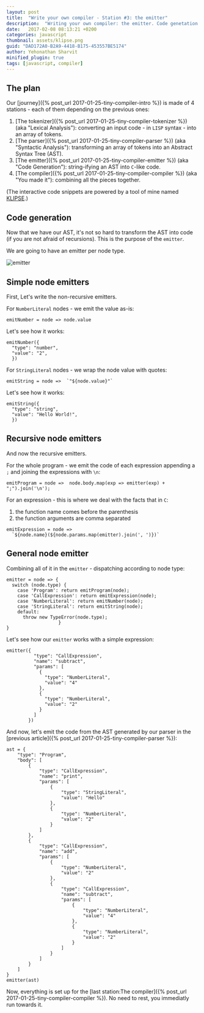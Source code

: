 ```yaml
---
layout: post
title:  "Write your own compiler - Station #3: the emitter"
description:  "Writing your own compiler: the emitter. Code genetation. AST. Abstract syntax tree. lisp. javascript."
date:   2017-02-08 08:13:21 +0200
categories: javascript
thumbnail: assets/klipse.png
guid: "DAD172A0-B2A9-4418-B175-453557BE5174"
author: Yehonathan Sharvit
minified_plugin: true
tags: [javascript, compiler]
---
```


## The plan

Our [journey]({% post_url 2017-01-25-tiny-compiler-intro %}) is made of 4 stations - each of them depending on the previous ones:

1. [The tokenizer]({% post_url 2017-01-25-tiny-compiler-tokenizer %}) (aka "Lexical Analysis"): converting an input code - in `LISP` syntax - into an array of tokens.
2. [The parser]({% post_url 2017-01-25-tiny-compiler-parser %}) (aka "Syntactic Analysis"): transforming an array of tokens into an Abstract Syntax Tree (AST).
3. [The emitter]({% post_url 2017-01-25-tiny-compiler-emitter %}) (aka "Code Generation"): string-ifying an AST into `C`-like code.
4. [The compiler]({% post_url 2017-01-25-tiny-compiler-compiler %}) (aka "You made it"): combining all the pieces together.

(The interactive code snippets are powered by a tool of mine named [KLIPSE](https://github.com/viebel/klipse).)

## Code generation

Now that we have our AST, it's not so hard to transform the AST into code (if you are not afraid of recursions). This is the purpose of the `emitter`.

We are going to have an emitter per node type.

![emitter](/assets/emitter.jpg)

## Simple node emitters

First, Let's write the non-recursive emitters.

For `NumberLiteral` nodes - we emit the value as-is:

~~~eval-js
emitNumber = node => node.value
~~~

Let's see how it works:

~~~eval-js
emitNumber({
  "type": "number",
  "value": "2",
  })
~~~

For `StringLiteral` nodes - we wrap the node value with quotes:

~~~eval-js
emitString = node =>  `"${node.value}"`
~~~

Let's see how it works:

~~~eval-js
emitString({
  "type": "string",
  "value": "Hello World!",
  })
~~~

## Recursive node emitters

And now the recursive emitters.

For the whole program - we emit the code of each expression appending a `;` and joining the expressions with `\n`:

~~~eval-js
emitProgram = node =>  node.body.map(exp => emitter(exp) + ";").join('\n');
~~~

For an expression - this is where we deal with the facts that in `C`:
1. the function name comes before the parenthesis
2. the function arguments are comma separated

~~~eval-js
emitExpression = node =>
  `${node.name}(${node.params.map(emitter).join(', ')})`
~~~

## General node emitter

Combining all of it in the `emitter` - dispatching according to node type:

~~~eval-js
emitter = node => {
  switch (node.type) {
    case 'Program': return emitProgram(node); 
    case 'CallExpression': return emitExpression(node);
    case 'NumberLiteral': return emitNumber(node);
    case 'StringLiteral': return emitString(node); 
    default:
      throw new TypeError(node.type);
                   }
}
~~~

Let's see how our `emitter` works with a simple expression:

~~~eval-js
emitter({
          "type": "CallExpression",
          "name": "subtract",
          "params": [
            {
              "type": "NumberLiteral",
              "value": "4"
            },
            {
              "type": "NumberLiteral",
              "value": "2"
            }
          ]
        })
~~~

And now, let's emit the code from the AST generated by our parser in the [previous article]({% post_url 2017-01-25-tiny-compiler-parser %}):

~~~eval-js
ast = {
	"type": "Program",
	"body": [
		{
			"type": "CallExpression",
			"name": "print",
			"params": [
				{
					"type": "StringLiteral",
					"value": "Hello"
				},
				{
					"type": "NumberLiteral",
					"value": "2"
				}
			]
		},
		{
			"type": "CallExpression",
			"name": "add",
			"params": [
				{
					"type": "NumberLiteral",
					"value": "2"
				},
				{
					"type": "CallExpression",
					"name": "subtract",
					"params": [
						{
							"type": "NumberLiteral",
							"value": "4"
						},
						{
							"type": "NumberLiteral",
							"value": "2"
						}
					]
				}
			]
		}
	]
}
emitter(ast)
~~~

Now, everything is set up for the [last station:The compiler]({% post_url 2017-01-25-tiny-compiler-compiler %}). No need to rest, you immediatly run towards it.
